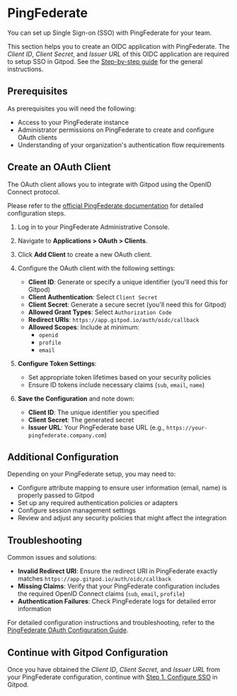 # PingFederate

You can set up Single Sign-on (SSO) with PingFederate for your team.

This section helps you to create an OIDC application with PingFederate. The *Client ID*, *Client Secret*, and *Issuer URL* of this OIDC application are required to setup SSO in Gitpod. See the [Step-by-step guide](/flex/sso#step-by-step-guide-to-set-up-sso) for the general instructions.

## Prerequisites

As prerequisites you will need the following:

* Access to your PingFederate instance
* Administrator permissions on PingFederate to create and configure OAuth clients
* Understanding of your organization's authentication flow requirements

## Create an OAuth Client

The OAuth client allows you to integrate with Gitpod using the OpenID Connect protocol.

Please refer to the [official PingFederate documentation](https://docs.pingidentity.com/pingfederate/12.2/administrators_reference_guide/pf_configuring_oauth_clients.html) for detailed configuration steps.

1. Log in to your PingFederate Administrative Console.

2. Navigate to **Applications > OAuth > Clients**.

3. Click **Add Client** to create a new OAuth client.

4. Configure the OAuth client with the following settings:

   * **Client ID**: Generate or specify a unique identifier (you'll need this for Gitpod)
   * **Client Authentication**: Select `Client Secret`
   * **Client Secret**: Generate a secure secret (you'll need this for Gitpod)
   * **Allowed Grant Types**: Select `Authorization Code`
   * **Redirect URIs**: `https://app.gitpod.io/auth/oidc/callback`
   * **Allowed Scopes**: Include at minimum:
     * `openid`
     * `profile`
     * `email`

5. **Configure Token Settings**:
   * Set appropriate token lifetimes based on your security policies
   * Ensure ID tokens include necessary claims (`sub`, `email`, `name`)

6. **Save the Configuration** and note down:
   * **Client ID**: The unique identifier you specified
   * **Client Secret**: The generated secret
   * **Issuer URL**: Your PingFederate base URL (e.g., `https://your-pingfederate.company.com`)

## Additional Configuration

Depending on your PingFederate setup, you may need to:

* Configure attribute mapping to ensure user information (email, name) is properly passed to Gitpod
* Set up any required authentication policies or adapters
* Configure session management settings
* Review and adjust any security policies that might affect the integration

## Troubleshooting

Common issues and solutions:

* **Invalid Redirect URI**: Ensure the redirect URI in PingFederate exactly matches `https://app.gitpod.io/auth/oidc/callback`
* **Missing Claims**: Verify that your PingFederate configuration includes the required OpenID Connect claims (`sub`, `email`, `profile`)
* **Authentication Failures**: Check PingFederate logs for detailed error information

For detailed configuration instructions and troubleshooting, refer to the [PingFederate OAuth Configuration Guide](https://docs.pingidentity.com/pingfederate/12.2/administrators_reference_guide/pf_troubleshooting.html).

## Continue with Gitpod Configuration

Once you have obtained the *Client ID*, *Client Secret*, and *Issuer URL* from your PingFederate configuration, continue with [Step 1. Configure SSO](/flex/sso#step-1-configure-sso) in Gitpod.
